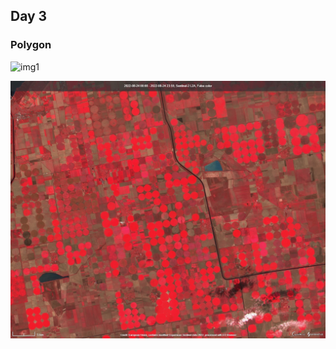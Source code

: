 ## Day 3

### Polygon

![img1](https://github.com/SergeyShchus/30DayMapChallenge_2022/blob/main/day_3_polygon/Unsown%20fields%20in%20spring%202022.jpg?raw=true)

![img2](https://github.com/SergeyShchus/30DayMapChallenge_2022/blob/main/day_3_polygon/Cherson_fields.jpg?raw=true)
